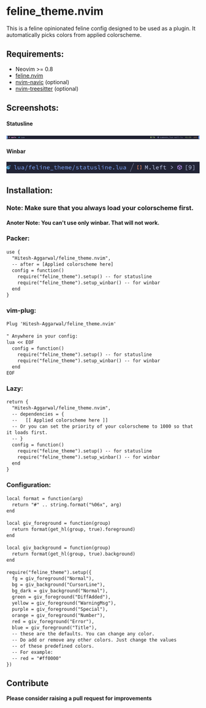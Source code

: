 # feline_theme.nvim

This is a feline opinionated feline config designed to be used as a plugin. It automatically picks colors from applied colorscheme.

## Requirements:

- Neovim >= 0.8
- [feline.nvim](https://github.com/feline-nvim/feline.nvim)
- [nvim-navic](https://github.com/SmiteshP/nvim-navic) (optional)
- [nvim-treesitter](https://github.com/nvim-treesitter/nvim-treesitter) (optional)

## Screenshots:

#### Statusline

<img src="./screenshot.png">

#### Winbar

<img src="./winbar.png">

## Installation:

### Note: Make sure that you always load your colorscheme first.
#### Anoter Note: You can't use only winbar. That will not work.

### Packer:

```
use {
  "Hitesh-Aggarwal/feline_theme.nvim",
  -- after = [Applied colorscheme here]
  config = function()
    require("feline_theme").setup() -- for statusline
    require("feline_theme").setup_winbar() -- for winbar
  end
}
```

### vim-plug:

```
Plug 'Hitesh-Aggarwal/feline_theme.nvim'

" Anywhere in your config:
lua << EOF
  config = function()
    require("feline_theme").setup() -- for statusline
    require("feline_theme").setup_winbar() -- for winbar
  end
EOF
```

### Lazy:

```
return {
  "Hitesh-Aggarwal/feline_theme.nvim",
  -- dependencies = {
  --   [[ Applied colorscheme here ]]
  -- Or you can set the priority of your colorscheme to 1000 so that it loads first.
  -- }
  config = function()
    require("feline_theme").setup() -- for statusline
    require("feline_theme").setup_winbar() -- for winbar
  end
}
```

### Configuration:

```
local format = function(arg)
  return "#" .. string.format("%06x", arg)
end

local giv_foreground = function(group)
  return format(get_hl(group, true).foreground)
end

local giv_background = function(group)
  return format(get_hl(group, true).background)
end

require("feline_theme").setup({
  fg = giv_foreground("Normal"),
  bg = giv_background("CursorLine"),
  bg_dark = giv_background("Normal"),
  green = giv_foreground("DiffAdded"),
  yellow = giv_foreground("WarningMsg"),
  purple = giv_foreground("Special"),
  orange = giv_foreground("Number"),
  red = giv_foreground("Error"),
  blue = giv_foreground("Title"),
  -- these are the defaults. You can change any color.
  -- Do add or remove any other colors. Just change the values
  -- of these predefined colors.
  -- For example:
  -- red = "#ff0000"
})
```

## Contribute

**Please consider raising a pull request for improvements**

